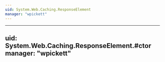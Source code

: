 ```yaml
---
uid: System.Web.Caching.ResponseElement
manager: "wpickett"
---
```


---
uid: System.Web.Caching.ResponseElement.#ctor
manager: "wpickett"
---

